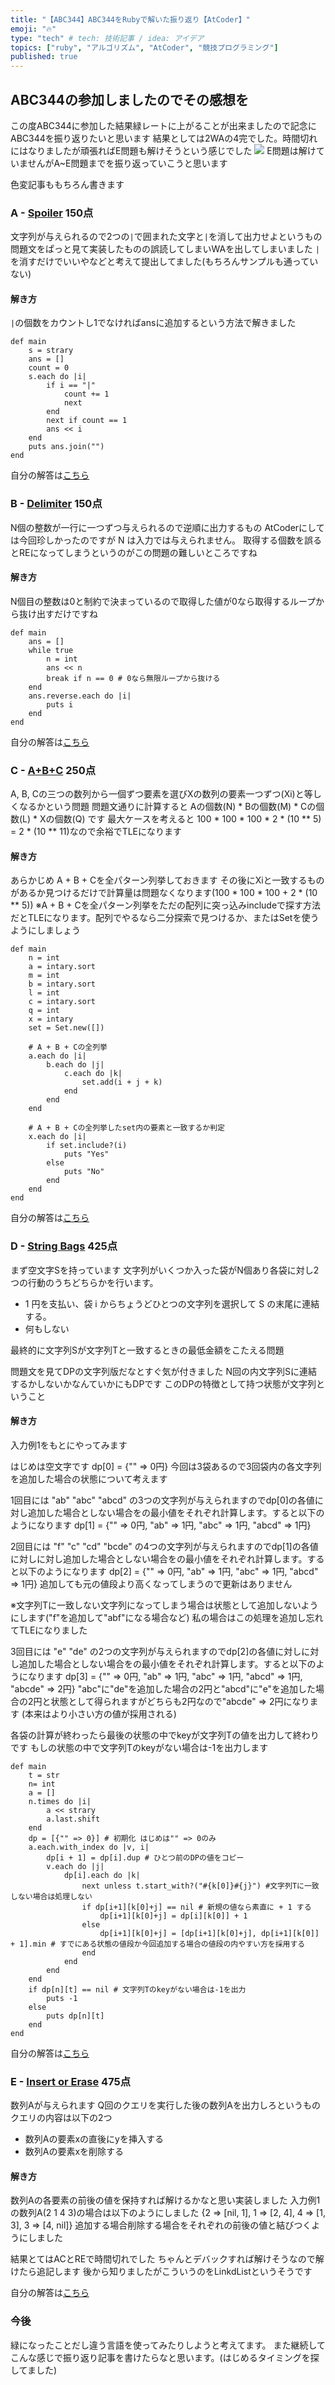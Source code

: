 ```yaml
---
title: "【ABC344】ABC344をRubyで解いた振り返り【AtCoder】"
emoji: "🔥"
type: "tech" # tech: 技術記事 / idea: アイデア
topics: ["ruby", "アルゴリズム", "AtCoder", "競技プログラミング"]
published: true
---
```

## ABC344の参加しましたのでその感想を
この度ABC344に参加した結果緑レートに上がることが出来ましたので記念にABC344を振り返りたいと思います
結果としては2WAの4完でした。時間切れにはなりましたが頑張ればE問題も解けそうという感じでした
![](/images/abc344.png)
E問題は解けていませんがA~E問題までを振り返っていこうと思います

色変記事ももちろん書きます
### A - [Spoiler](https://atcoder.jp/contests/abc344/tasks/abc344_a) 150点
文字列が与えられるので2つの`|`で囲まれた文字と`|`を消して出力せよというもの
問題文をぱっと見て実装したものの誤読してしまいWAを出してしまいました
`|`を消すだけでいいやなどと考えて提出してました(もちろんサンプルも通っていない)

#### 解き方
`|`の個数をカウントし1でなければansに追加するという方法で解きました

```
def main
    s = strary
    ans = []
    count = 0
    s.each do |i|
        if i == "|"
            count += 1 
            next
        end
        next if count == 1
        ans << i
    end
    puts ans.join("")
end
```
自分の解答は[こちら](https://atcoder.jp/contests/abc344/submissions/51033568)

### B - [Delimiter](https://atcoder.jp/contests/abc344/tasks/abc344_b) 150点
N個の整数が一行に一つずつ与えられるので逆順に出力するもの
AtCoderにしては今回珍しかったのですが N は入力では与えられません。
取得する個数を誤るとREになってしまうというのがこの問題の難しいところですね

#### 解き方
N個目の整数は0と制約で決まっているので取得した値が0なら取得するループから抜け出すだけですね

```
def main
    ans = []
    while true
        n = int
        ans << n
        break if n == 0 # 0なら無限ループから抜ける
    end
    ans.reverse.each do |i|
        puts i
    end
end
```
自分の解答は[こちら](https://atcoder.jp/contests/abc344/submissions/51027488)

### C - [A+B+C](https://atcoder.jp/contests/abc344/tasks/abc344_c) 250点
A, B, Cの三つの数列から一個ずつ要素を選びXの数列の要素一つずつ(Xi)と等しくなるかという問題
問題文通りに計算すると
Aの個数(N) * Bの個数(M) * Cの個数(L) * Xの個数(Q) です
最大ケースを考えると 100 * 100 * 100 * 2 * (10 ** 5) = 2 * (10 ** 11)なので余裕でTLEになります

#### 解き方
あらかじめ A + B + Cを全パターン列挙しておきます
その後にXiと一致するものがあるか見つけるだけで計算量は問題なくなります(100 * 100 * 100 + 2 * (10 ** 5))
※A + B + Cを全パターン列挙をただの配列に突っ込みincludeで探す方法だとTLEになります。配列でやるなら二分探索で見つけるか、またはSetを使うようにしましょう

```
def main
    n = int
    a = intary.sort
    m = int
    b = intary.sort
    l = int
    c = intary.sort
    q = int
    x = intary
    set = Set.new([])

    # A + B + Cの全列挙
    a.each do |i|
        b.each do |j|
            c.each do |k|
                set.add(i + j + k)
            end
        end
    end

    # A + B + Cの全列挙したset内の要素と一致するか判定
    x.each do |i|
        if set.include?(i) 
            puts "Yes"
        else
            puts "No"
        end
    end
end
```
自分の解答は[こちら](https://atcoder.jp/contests/abc344/submissions/51027488)


### D - [String Bags](https://atcoder.jp/contests/abc344/tasks/abc344_c) 425点
まず空文字Sを持っています
文字列がいくつか入った袋がN個あり各袋に対し2つの行動のうちどちらかを行います。
- 1 円を支払い、袋 i からちょうどひとつの文字列を選択して S の末尾に連結する。
- 何もしない

最終的に文字列Sが文字列Tと一致するときの最低金額をこたえる問題

問題文を見てDPの文字列版だなとすぐ気が付きました
N回の内文字列Sに連結するかしないかなんていかにもDPです
このDPの特徴として持つ状態が文字列ということ

#### 解き方
入力例1をもとにやってみます

はじめは空文字です dp[0] = {"" => 0円}
今回は3袋あるので3回袋内の各文字列を追加した場合の状態について考えます

1回目には "ab" "abc" "abcd" の3つの文字列が与えられますのでdp[0]の各値に対し追加した場合としない場合をの最小値をそれぞれ計算します。すると以下のようになります
dp[1] = {"" => 0円, "ab" => 1円, "abc" => 1円, "abcd" => 1円}

2回目には "f" "c" "cd" "bcde" の4つの文字列が与えられますのでdp[1]の各値に対しに対し追加した場合としない場合をの最小値をそれぞれ計算します。すると以下のようになります
dp[2] = {"" => 0円, "ab" => 1円, "abc" => 1円, "abcd" => 1円}
追加しても元の値段より高くなってしまうので更新はありません

※文字列Tに一致しない文字列になってしまう場合は状態として追加しないようにします("f"を追加して"abf"になる場合など)
私の場合はこの処理を追加し忘れてTLEになりました

3回目には "e" "de" の2つの文字列が与えられますのでdp[2]の各値に対しに対し追加した場合としない場合をの最小値をそれぞれ計算します。すると以下のようになります
dp[3] = {"" => 0円, "ab" => 1円, "abc" => 1円, "abcd" => 1円, "abcde" => 2円}
"abc"に"de"を追加した場合の2円と"abcd"に"e"を追加した場合の2円と状態として得られますがどちらも2円なので"abcde" => 2円になります (本来はより小さい方の値が採用される)

各袋の計算が終わったら最後の状態の中でkeyが文字列Tの値を出力して終わりです
もしの状態の中で文字列Tのkeyがない場合は-1を出力します

```
def main
    t = str
    n= int
    a = []
    n.times do |i|
        a << strary
        a.last.shift
    end
    dp = [{"" => 0}] # 初期化 はじめは"" => 0のみ
    a.each.with_index do |v, i|
        dp[i + 1] = dp[i].dup # ひとつ前のDPの値をコピー
        v.each do |j|
            dp[i].each do |k|
                next unless t.start_with?("#{k[0]}#{j}") #文字列Tに一致しない場合は処理しない
                if dp[i+1][k[0]+j] == nil # 新規の値なら素直に + 1 する
                    dp[i+1][k[0]+j] = dp[i][k[0]] + 1
                else
                    dp[i+1][k[0]+j] = [dp[i+1][k[0]+j], dp[i+1][k[0]] + 1].min # すでにある状態の値段か今回追加する場合の値段の内やすい方を採用する
                end
            end
        end
    end
    if dp[n][t] == nil # 文字列Tのkeyがない場合は-1を出力
        puts -1
    else
        puts dp[n][t]
    end
end
```
自分の解答は[こちら](https://atcoder.jp/contests/abc344/submissions/51080044)


### E - [Insert or Erase](https://atcoder.jp/contests/abc344/tasks/abc344_e) 475点
数列Aが与えられます
Q回のクエリを実行した後の数列Aを出力しろというもの
クエリの内容は以下の2つ
- 数列Aの要素xの直後にyを挿入する
- 数列Aの要素xを削除する

#### 解き方
数列Aの各要素の前後の値を保持すれば解けるかなと思い実装しました
入力例1の数列A(2 1 4 3)の場合は以下のようにしました
{2 => [nil, 1], 1 => [2, 4], 4 => [1, 3], 3 => [4, nil]}
追加する場合削除する場合をそれぞれの前後の値と結びつくようにしました

結果とてはACとREで時間切れでした
ちゃんとデバックすれば解けそうなので解けたら追記します
後から知りましたがこういうのをLinkdListというそうです

自分の解答は[こちら](https://atcoder.jp/contests/abc344/submissions/51027488)

### 今後
緑になったことだし違う言語を使ってみたりしようと考えてます。
また継続してこんな感じで振り返り記事を書けたらなと思います。(はじめるタイミングを探してました)